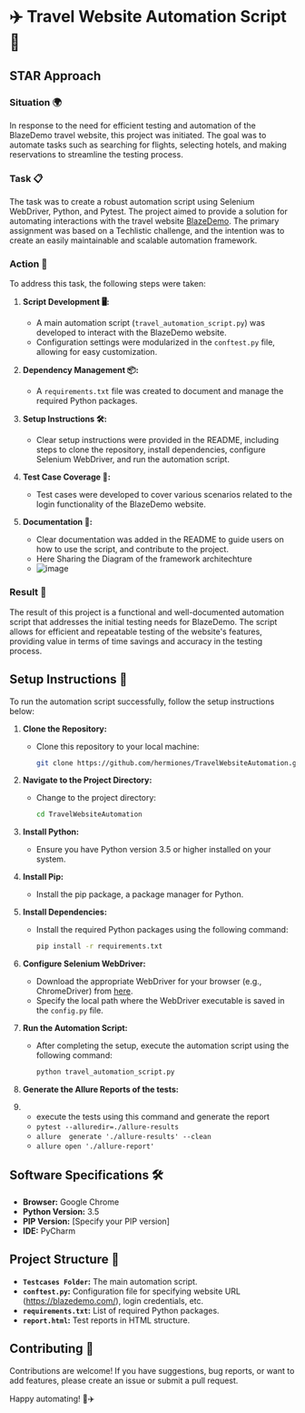 # ✈️ Travel Website Automation Script 🤖

## STAR Approach

### Situation 🌍

In response to the need for efficient testing and automation of the BlazeDemo travel website, this project was initiated. The goal was to automate tasks such as searching for flights, selecting hotels, and making reservations to streamline the testing process.

### Task 📋

The task was to create a robust automation script using Selenium WebDriver, Python, and Pytest. The project aimed to provide a solution for automating interactions with the travel website [BlazeDemo](https://blazedemo.com/). The primary assignment was based on a Techlistic challenge, and the intention was to create an easily maintainable and scalable automation framework.

### Action 🚀

To address this task, the following steps were taken:

1. **Script Development 🖥️:**
   - A main automation script (`travel_automation_script.py`) was developed to interact with the BlazeDemo website.
   - Configuration settings were modularized in the `conftest.py` file, allowing for easy customization.

2. **Dependency Management 📦:**
   - A `requirements.txt` file was created to document and manage the required Python packages.

3. **Setup Instructions 🛠️:**
   - Clear setup instructions were provided in the README, including steps to clone the repository, install dependencies, configure Selenium WebDriver, and run the automation script.

4. **Test Case Coverage 🧪:**
   - Test cases were developed to cover various scenarios related to the login functionality of the BlazeDemo website.

5. **Documentation  📝:**
   - Clear documentation was added in the README to guide users on how to use the script, and contribute to the project.
   - Here Sharing the Diagram of the framework architechture
   - ![image](https://github.com/hermiones/TravelWebsiteAutomation/assets/66077382/11941aee-90f0-4cc5-85e6-787408758db3)


### Result 🌟

The result of this project is a functional and well-documented automation script that addresses the initial testing needs for BlazeDemo. The script allows for efficient and repeatable testing of the website's features, providing value in terms of time savings and accuracy in the testing process.

## Setup Instructions 🚀

To run the automation script successfully, follow the setup instructions below:

1. **Clone the Repository:**
   - Clone this repository to your local machine:
     ```bash
     git clone https://github.com/hermiones/TravelWebsiteAutomation.git
     ```

2. **Navigate to the Project Directory:**
   - Change to the project directory:
     ```bash
     cd TravelWebsiteAutomation
     ```

3. **Install Python:**
   - Ensure you have Python version 3.5 or higher installed on your system.

4. **Install Pip:**
   - Install the pip package, a package manager for Python.

5. **Install Dependencies:**
   - Install the required Python packages using the following command:
     ```bash
     pip install -r requirements.txt
     ```

6. **Configure Selenium WebDriver:**
   - Download the appropriate WebDriver for your browser (e.g., ChromeDriver) from [here](https://chromedriver.chromium.org/).
   - Specify the local path where the WebDriver executable is saved in the `config.py` file.

7. **Run the Automation Script:**
   - After completing the setup, execute the automation script using the following command:
     ```bash
     python travel_automation_script.py
     ```
8. **Generate the Allure Reports of the tests:**
9. - execute the tests using this command and generate the report
   - ```pytest --alluredir=./allure-results```
   - ```allure  generate './allure-results' --clean  ``` 
   - ``` allure open './allure-report'   ```

## Software Specifications 🛠️

- **Browser:** Google Chrome
- **Python Version:** 3.5
- **PIP Version:** [Specify your PIP version]
- **IDE:** PyCharm

## Project Structure 📂

- **`Testcases Folder`:** The main automation script.
- **`conftest.py`:** Configuration file for specifying website URL (https://blazedemo.com/), login credentials, etc.
- **`requirements.txt`:** List of required Python packages.
- **`report.html`:** Test reports in HTML structure. 

## Contributing 🤝

Contributions are welcome! If you have suggestions, bug reports, or want to add features, please create an issue or submit a pull request.

Happy automating! 🤖✈️
